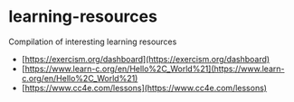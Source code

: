 # learning-resources
Compilation of interesting learning resources
- [https://exercism.org/dashboard](https://exercism.org/dashboard)
- [https://www.learn-c.org/en/Hello%2C_World%21](https://www.learn-c.org/en/Hello%2C_World%21)
- [https://www.cc4e.com/lessons](https://www.cc4e.com/lessons)
